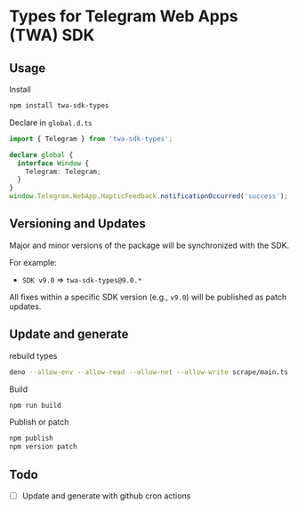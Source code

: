 # Types for Telegram Web Apps (TWA) SDK

## Usage

Install

```sh
npm install twa-sdk-types
```

Declare in `global.d.ts`

```ts
import { Telegram } from 'twa-sdk-types';

declare global {
  interface Window {
    Telegram: Telegram;
  }
}
window.Telegram.WebApp.HapticFeedback.notificationOccurred('success');
```

## Versioning and Updates

Major and minor versions of the package will be synchronized with the SDK.

For example:

- `SDK v9.0` => `twa-sdk-types@9.0.*`

All fixes within a specific SDK version (e.g., `v9.0`) will be published as patch updates.

## Update and generate

rebuild types

```sh
deno --allow-env --allow-read --allow-net --allow-write scrape/main.ts
```

Build

```sh
npm run build
```

Publish or patch

```sh
npm publish
npm version patch
```

## Todo

- [ ] Update and generate with github cron actions
